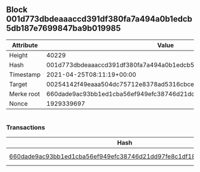 ## Block 001d773dbdeaaaccd391df380fa7a494a0b1edcb5db187e7699847ba9b019985

Attribute | Value
--- | ---
Height | 40229
Hash | 001d773dbdeaaaccd391df380fa7a494a0b1edcb5db187e7699847ba9b019985
Timestamp | 2021-04-25T08:11:19+00:00
Target | 00254142f49eaaa504dc75712e8378ad5316cbcead634704b3734b6271167cc4
Merke root | 660dade9ac93bb1ed1cba56ef949efc38746d21dd97fe8c1df18ebd794b07e0b
Nonce | 1929339697

```

```

### Transactions

Hash | Amount
--- | ---
[660dade9ac93bb1ed1cba56ef949efc38746d21dd97fe8c1df18ebd794b07e0b](660dade9ac93bb1ed1cba56ef949efc38746d21dd97fe8c1df18ebd794b07e0b.md) | 10.00000000 SKEPTI 
